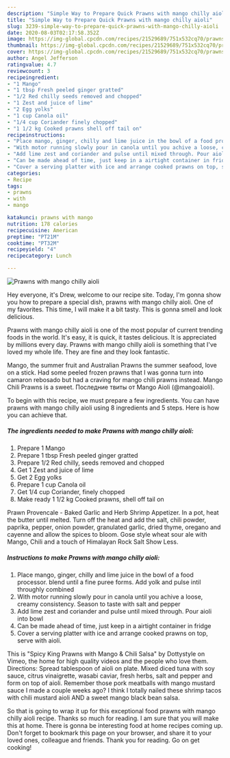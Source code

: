 ```yaml
---
description: "Simple Way to Prepare Quick Prawns with mango chilly aioli"
title: "Simple Way to Prepare Quick Prawns with mango chilly aioli"
slug: 3239-simple-way-to-prepare-quick-prawns-with-mango-chilly-aioli
date: 2020-08-03T02:17:58.352Z
image: https://img-global.cpcdn.com/recipes/21529689/751x532cq70/prawns-with-mango-chilly-aioli-recipe-main-photo.jpg
thumbnail: https://img-global.cpcdn.com/recipes/21529689/751x532cq70/prawns-with-mango-chilly-aioli-recipe-main-photo.jpg
cover: https://img-global.cpcdn.com/recipes/21529689/751x532cq70/prawns-with-mango-chilly-aioli-recipe-main-photo.jpg
author: Angel Jefferson
ratingvalue: 4.7
reviewcount: 3
recipeingredient:
- "1 Mango"
- "1 tbsp Fresh peeled ginger gratted"
- "1/2 Red chilly seeds removed and chopped"
- "1 Zest and juice of lime"
- "2 Egg yolks"
- "1 cup Canola oil"
- "1/4 cup Coriander finely chopped"
- "1 1/2 kg Cooked prawns shell off tail on"
recipeinstructions:
- "Place mango, ginger, chilly and lime juice in the bowl of a food processor. blend until a fine puree forms. Add yolk and pulse intil throughly combined"
- "With motor running slowly pour in canola until you achive a loose, creamy consistency. Season to taste with salt and pepper"
- "Add lime zest and coriander and pulse until mixed through. Pour aioli into bowl"
- "Can be made ahead of time, just keep in a airtight container in fridge"
- "Cover a serving platter with ice and arrange cooked prawns on top, serve with aioli."
categories:
- Recipe
tags:
- prawns
- with
- mango

katakunci: prawns with mango 
nutrition: 178 calories
recipecuisine: American
preptime: "PT21M"
cooktime: "PT32M"
recipeyield: "4"
recipecategory: Lunch

---
```



![Prawns with mango chilly aioli](https://img-global.cpcdn.com/recipes/21529689/751x532cq70/prawns-with-mango-chilly-aioli-recipe-main-photo.jpg)

Hey everyone, it's Drew, welcome to our recipe site. Today, I'm gonna show you how to prepare a special dish, prawns with mango chilly aioli. One of my favorites. This time, I will make it a bit tasty. This is gonna smell and look delicious.

Prawns with mango chilly aioli is one of the most popular of current trending foods in the world. It's easy, it is quick, it tastes delicious. It is appreciated by millions every day. Prawns with mango chilly aioli is something that I've loved my whole life. They are fine and they look fantastic.

Mango, the summer fruit and Australian Prawns the summer seafood, love on a stick. Had some peeled frozen prawns that I was gonna turn into camaron rebosado but had a craving for mango chili prawns instead. Mango Chili Prawns is a sweet. Последние твиты от Mango Aioli (@mangoaioli).


To begin with this recipe, we must prepare a few ingredients. You can have prawns with mango chilly aioli using 8 ingredients and 5 steps. Here is how you can achieve that.

<!--inarticleads1-->

##### The ingredients needed to make Prawns with mango chilly aioli:

1. Prepare 1 Mango
1. Prepare 1 tbsp Fresh peeled ginger gratted
1. Prepare 1/2 Red chilly, seeds removed and chopped
1. Get 1 Zest and juice of lime
1. Get 2 Egg yolks
1. Prepare 1 cup Canola oil
1. Get 1/4 cup Coriander, finely chopped
1. Make ready 1 1/2 kg Cooked prawns, shell off tail on


Prawn Provencale - Baked Garlic and Herb Shrimp Appetizer. In a pot, heat the butter until melted. Turn off the heat and add the salt, chili powder, paprika, pepper, onion powder, granulated garlic, dried thyme, oregano and cayenne and allow the spices to bloom. Gose style wheat sour ale with Mango, Chili and a touch of Himalayan Rock Salt Show Less. 

<!--inarticleads2-->

##### Instructions to make Prawns with mango chilly aioli:

1. Place mango, ginger, chilly and lime juice in the bowl of a food processor. blend until a fine puree forms. Add yolk and pulse intil throughly combined
1. With motor running slowly pour in canola until you achive a loose, creamy consistency. Season to taste with salt and pepper
1. Add lime zest and coriander and pulse until mixed through. Pour aioli into bowl
1. Can be made ahead of time, just keep in a airtight container in fridge
1. Cover a serving platter with ice and arrange cooked prawns on top, serve with aioli.


This is &#34;Spicy King Prawns with Mango &amp; Chili Salsa&#34; by Dottystyle on Vimeo, the home for high quality videos and the people who love them. Directions: Spread tablespoon of aioli on plate. Mixed diced tuna with soy sauce, citrus vinaigrette, wasabi caviar, fresh herbs, salt and pepper and form on top of aioli. Remember those pork meatballs with mango mustard sauce I made a couple weeks ago? I think I totally nailed these shrimp tacos with chili mustard aioli AND a sweet mango black bean salsa. 

So that is going to wrap it up for this exceptional food prawns with mango chilly aioli recipe. Thanks so much for reading. I am sure that you will make this at home. There is gonna be interesting food at home recipes coming up. Don't forget to bookmark this page on your browser, and share it to your loved ones, colleague and friends. Thank you for reading. Go on get cooking!
